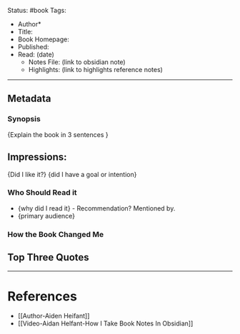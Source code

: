Status: #book
Tags:  

 * Author*
* Title:
 * Book Homepage:  
* Published: 
* Read:  (date)
	* Notes File:  (link to obsidian note)
	* Highlights:  (link to highlights reference notes)

---
## Metadata
### Synopsis 
{Explain the book in 3 sentences }

##  Impressions: 
{Did I like it?}
{did I have a goal or intention}


### Who Should Read it 
* {why did I read it} - Recommendation? Mentioned by.
* {primary audience}
### How the Book Changed Me

## Top Three Quotes 

---

# References
* [[Author-Aiden Heifant]]
* [[Video-Aidan Helfant-How I Take Book Notes In Obsidian]]
